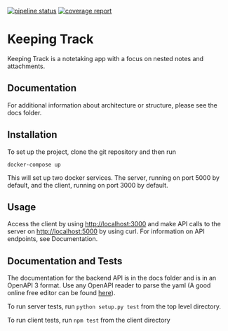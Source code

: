 [![pipeline status](http://cmsc435.garrettvanhoy.com/nubbify/keeping-track/badges/master/pipeline.svg)](http://cmsc435.garrettvanhoy.com/nubbify/keeping-track/commits/master)
[![coverage report](http://cmsc435.garrettvanhoy.com/nubbify/keeping-track/badges/master/coverage.svg)](http://cmsc435.garrettvanhoy.com/nubbify/keeping-track/commits/master)

# Keeping Track

Keeping Track is a notetaking app with a focus on nested notes and attachments.

## Documentation

For additional information about architecture or structure, please see the docs folder.

## Installation

To set up the project, clone the git repository and then run 

```docker-compose up```

This will set up two docker services. The server, running on port 5000 by default, and the client, running on port 3000 by default. 

## Usage

Access the client by using [http://localhost:3000](http://localhost:3000) and make API calls to the server on [http://localhost:5000](http://localhost:5000) by using curl. For information on API endpoints, see Documentation.

## Documentation and Tests
The documentation for the backend API is in the docs folder and is in an OpenAPI 3 format. Use any OpenAPI reader to parse the yaml (A good online free editor can be found [here](https://editor.swagger.io)).

To run server tests, run ```python setup.py test``` from the top level directory.

To run client tests, run ```npm test``` from the client directory